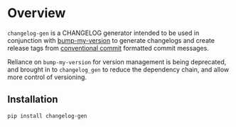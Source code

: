 # Overview

`changelog-gen` is a CHANGELOG generator intended to be used in conjunction
with [bump-my-version](https://github.com/callowayproject/bump-my-version) to
generate changelogs and create release tags from [conventional
commit](https://www.conventionalcommits.org/en/v1.0.0/) formatted commit
messages.

Reliance on `bump-my-version` for version management is being deprecated, and
brought in to `changelog_gen` to reduce the dependency chain, and allow more
control of versioning.

## Installation

```bash
pip install changelog-gen
```
